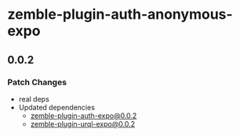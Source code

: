 # zemble-plugin-auth-anonymous-expo

## 0.0.2

### Patch Changes

- real deps
- Updated dependencies
  - zemble-plugin-auth-expo@0.0.2
  - zemble-plugin-urql-expo@0.0.2

